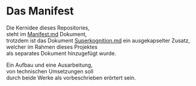 # Das Manifest  

Die Kernidee dieses Repositories,  
steht im [Manifest.md](Manifest) Dokument,  
trotzdem ist das Dokument [Superkognition.md](Superkognition)
ein ausgekapselter Zusatz,  
welcher im Rahmen dieses Projektes  
als separates Dokument hinzugefügt wurde.  

Ein Aufbau und eine Ausarbeitung,  
von technischen Umsetzungen soll  
durch beide Werke als vorbeschrieben erörtert sein.

